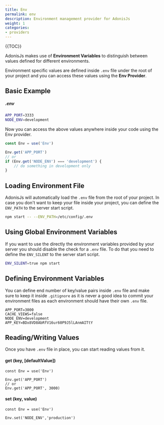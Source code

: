 ```yaml
---
title: Env
permalink: env
description: Environment management provider for AdonisJs
weight: 1
categories:
- providers
---
```


{{TOC}}

AdonisJs makes use of **Environment Variables** to distinguish between values defined for different environments.

Environment specific values are defined inside `.env` file under the root of your project and you can access these values using the **Env Provider**.

## Basic Example

##### .env

```bash
APP_PORT=3333
NODE_ENV=development
```

Now you can access the above values anywhere inside your code using the Env provider.

```javascript
const Env = use('Env')

Env.get('APP_PORT')
// or
if (Env.get('NODE_ENV') === 'development') {
	// do something in development only
}
```

## Loading Environment File

AdonisJs will automatically load the `.env` file from the root of your project. In case you don't want to keep your file inside your project, you can define the `ENV_PATH` to the server start script.

```bash
npm start -- --ENV_PATH=/etc/config/.env
```

## Using Global Environment Variables

If you want to use the directly the environment variables provided by your server you should disable the check for a `.env` file. To do that you need to define the `ENV_SILENT` to the server start script.

```bash
ENV_SILENT=true npm start
```

## Defining Environment Variables

You can define end number of key/value pairs inside `.env` file and make sure to keep it inside `.gitignore` as it is never a good idea to commit your environment files as each environment should have their own `.env` file.

```env,line-numbers
APP_PORT=3000
CACHE_VIEWS=false
NODE_ENV=development
APP_KEY=BDx8VD8AbRfV16ur60P9J5lLAnmAITtY
```

## Reading/Writing Values

Once you have `.env` file in place, you can start reading values from it.

#### get <span>(key, [defaultValue])</span>

```javascript,line-numbers
const Env = use('Env')

Env.get('APP_PORT')
// or
Env.get('APP_PORT', 3000)
```

#### set <span>(key, value)</span>

```javascript,line-numbers
const Env = use('Env')

Env.set('NODE_ENV','production')
```